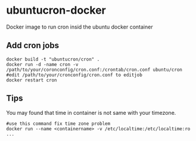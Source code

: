 # ubuntucron-docker
Docker image to run cron insid the ubuntu docker container

## Add cron jobs
```
docker build -t "ubuntucron/cron" .
docker run -d -name cron -v /path/to/your/coronconfig/cron.conf:/crontab/cron.conf ubuntu/cron
#edit /path/to/your/cronconfig/cron.conf to editjob
docker restart cron 
```
## Tips 
You may found that time in container is not same with your timezone.
```
#use this command fix time zone problem
docker run --name <containername> -v /etc/localtime:/etc/localtime:ro ...

```

